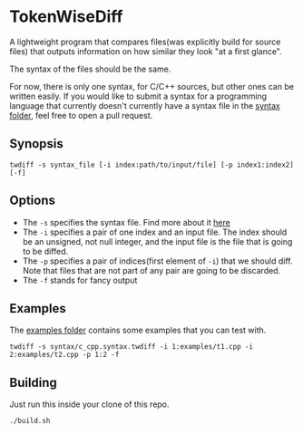 # TokenWiseDiff
A lightweight program that compares files(was explicitly build for source files) that outputs information on how similar they look "at a first glance".

The syntax of the files should be the same.

For now, there is only one syntax, for C/C++ sources, but other ones can be written easily.
If you would like to submit a syntax for a programming language that currently doesn't currently have a syntax file in the [syntax folder](syntax),
feel free to open a pull request.
## Synopsis
```
twdiff -s syntax_file [-i index:path/to/input/file] [-p index1:index2] [-f]
```
## Options
- The `-s` specifies the syntax file. Find more about it 
    [here](SYNTAX_FILE.md)
- The `-i` specifies a pair of one index and an input file.
    The index should be an unsigned, not null integer,
    and the input file is the file that is going to be diffed.
- The `-p` specifies a pair of indices(first element of `-i`)
    that we should diff. Note that files that are not part of
    any pair are going to be discarded.
- The `-f` stands for fancy output

## Examples
The [examples folder](examples) contains some examples that you can test with.

```shell script
twdiff -s syntax/c_cpp.syntax.twdiff -i 1:examples/t1.cpp -i 2:examples/t2.cpp -p 1:2 -f
```

## Building
Just run this inside your clone of this repo.
```shell script
./build.sh
```